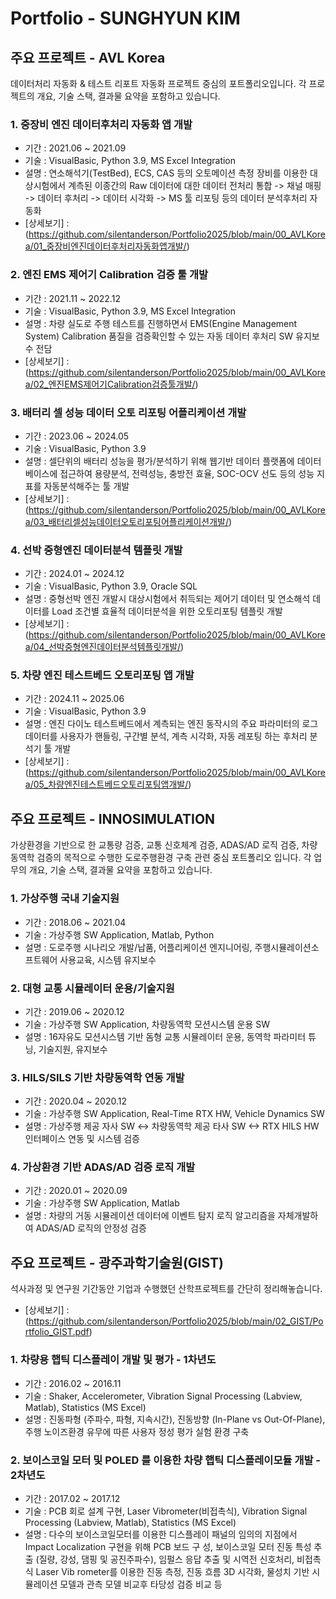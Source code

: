# Portfolio - SUNGHYUN KIM

## 주요 프로젝트 - AVL Korea

데이터처리 자동화 & 테스트 리포트 자동화 프로젝트 중심의 포트폴리오입니다.
각 프로젝트의 개요, 기술 스택, 결과물 요약을 포함하고 있습니다.

### 1. 중장비 엔진 데이터후처리 자동화 앱 개발
- 기간 : 2021.06 ~ 2021.09
- 기술 : VisualBasic, Python 3.9, MS Excel Integration
- 설명 : 연소해석기(TestBed), ECS, CAS 등의 오토메이션 측정 장비를 이용한 대상시험에서 계측된 이종간의 Raw 데이터에 대한 데이터 전처리 통합 -> 채널 매핑 -> 데이터 후처리 -> 데이터 시각화 -> MS 툴 리포팅 등의 데이터 분석후처리 자동화
- [상세보기] : (https://github.com/silentanderson/Portfolio2025/blob/main/00_AVLKorea/01_중장비엔진데이터후처리자동화앱개발/)

### 2. 엔진 EMS 제어기 Calibration 검증 툴 개발 
- 기간 : 2021.11 ~ 2022.12
- 기술 : VisualBasic, Python 3.9, MS Excel Integration  
- 설명 : 차량 실도로 주행 테스트를 진행하면서 EMS(Engine Management System) Calibration 품질을 검증확인할 수 있는 자동 데이터 후처리 SW 유지보수 전담
- [상세보기] : (https://github.com/silentanderson/Portfolio2025/blob/main/00_AVLKorea/02_엔진EMS제어기Calibration검증툴개발/)

### 3. 배터리 셀 성능 데이터 오토 리포팅 어플리케이션 개발 
- 기간 : 2023.06 ~ 2024.05
- 기술 : VisualBasic, Python 3.9
- 설명 : 셀단위의 배터리 성능을 평가/분석하기 위해 웹기반 데이터 플랫폼에 데이터베이스에 접근하여 용량분석, 전력성능, 충방전 효율, SOC-OCV 선도 등의 성능 지표를 자동분석해주는 툴 개발
- [상세보기] : (https://github.com/silentanderson/Portfolio2025/blob/main/00_AVLKorea/03_배터리셀성능데이터오토리포팅어플리케이션개발/)

### 4. 선박 중형엔진 데이터분석 템플릿 개발 
- 기간 : 2024.01 ~ 2024.12
- 기술 : VisualBasic, Python 3.9, Oracle SQL
- 설명 : 중형선박 엔진 개발시 대상시험에서 취득되는 제어기 데이터 및 연소해석 데이터를 Load 조건별 효율적 데이터분석을 위한 오토리포팅 템플릿 개발
- [상세보기] : (https://github.com/silentanderson/Portfolio2025/blob/main/00_AVLKorea/04_선박중형엔진데이터분석템플릿개발/)

### 5. 차량 엔진 테스트베드 오토리포팅 앱 개발
- 기간 : 2024.11 ~ 2025.06
- 기술 : VisualBasic, Python 3.9
- 설명 : 엔진 다이노 테스트베드에서 계측되는 엔진 동작시의 주요 파라미터의 로그 데이터를 사용자가 핸들링, 구간별 분석, 계측 시각화, 자동 레포팅 하는 후처리 분석기 툴 개발
- [상세보기] : (https://github.com/silentanderson/Portfolio2025/blob/main/00_AVLKorea/05_차량엔진테스트베드오토리포팅앱개발/)

## 주요 프로젝트 - INNOSIMULATION

가상환경을 기반으로 한 교통량 검증, 교통 신호체계 검증, ADAS/AD 로직 검증, 차량동역학 검증의 목적으로 수행한 도로주행환경 구축 관련 중심 포트폴리오 입니다.
각 업무의 개요, 기술 스택, 결과물 요약을 포함하고 있습니다.

### 1. 가상주행 국내 기술지원
- 기간 : 2018.06 ~ 2021.04
- 기술 : 가상주행 SW Application, Matlab, Python
- 설명 : 도로주행 시나리오 개발/납품, 어플리케이션 엔지니어링, 주행시뮬레이션소프트웨어 사용교육, 시스템 유지보수

### 2. 대형 교통 시뮬레이터 운용/기술지원
- 기간 : 2019.06 ~ 2020.12
- 기술 : 가상주행 SW Application, 차량동역학 모션시스템 운용 SW
- 설명 : 16자유도 모션시스템 기반 돔형 교통 시뮬레이터 운용, 동역학 파라미터 튜닝, 기술지원, 유지보수

### 3. HILS/SILS 기반 차량동역학 연동 개발
- 기간 : 2020.04 ~ 2020.12
- 기술 : 가상주행 SW Application, Real-Time RTX HW, Vehicle Dynamics SW
- 설명 : 가상주행 제공 자사 SW <-> 차량동역학 제공 타사 SW <-> RTX HILS HW 인터페이스 연동 및 시스템 검증

### 4. 가상환경 기반 ADAS/AD 검증 로직 개발
- 기간 : 2020.01 ~ 2020.09
- 기술 : 가상주행 SW Application, Matlab
- 설명 : 차량의 거동 시뮬레이션 데이터에 이벤트 탐지 로직 알고리즘을 자체개발하여 ADAS/AD 로직의 안정성 검증

## 주요 프로젝트 - 광주과학기술원(GIST)

석사과정 및 연구원 기간동안 기업과 수행했던 산학프로젝트를 간단히 정리해놓습니다.
- [상세보기] : (https://github.com/silentanderson/Portfolio2025/blob/main/02_GIST/Portfolio_GIST.pdf)

### 1. 차량용 햅틱 디스플레이 개발 및 평가 - 1차년도
- 기간 : 2016.02 ~ 2016.11
- 기술 : Shaker, Accelerometer, Vibration Signal Processing (Labview, Matlab), Statistics (MS Excel)
- 설명 : 진동파형 (주파수, 파형, 지속시간), 진동방향 (In-Plane vs Out-Of-Plane), 주행 노이즈환경 유무에 따른 사용자 정성
평가 실험 환경 구축

### 2. 보이스코일 모터 및 POLED 를 이용한 차량 햅틱 디스플레이모듈 개발 - 2차년도
- 기간 : 2017.02 ~ 2017.12
- 기술 : PCB 회로 설계 구현, Laser Vibrometer(비접촉식), Vibration Signal Processing (Labview, Matlab), Statistics (MS Excel)
- 설명 : 다수의 보이스코일모터를 이용한 디스플레이 패널의 임의의 지점에서 Impact Localization 구현을 위해 PCB 보드 구
성, 보이스코일 모터 진동 특성 추출 (질량, 강성, 댐핑 및 공진주파수), 임펄스 응답 추출 및 시역전 신호처리, 비접촉식 Laser Vib
rometer를 이용한 진동 측정, 진동 흐름 3D 시각화, 물성치 기반 시뮬레이션 모델과 관측 모델 비교후 타당성 검증 비교 등
